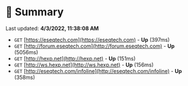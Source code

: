 # 📖 Summary
Last updated: **4/3/2022, 11:38:08 AM**

- `GET` [https://eseqtech.com](https://eseqtech.com) - **Up** (397ms)
- `GET` [http://forum.eseqtech.com](http://forum.eseqtech.com) - **Up** (5056ms)
- `GET` [http://hexp.net](http://hexp.net) - **Up** (151ms)
- `GET` [http://ws.hexp.net](http://ws.hexp.net) - **Up** (156ms)
- `GET` [http://eseqtech.com/infoline](http://eseqtech.com/infoline) - **Up** (358ms)
